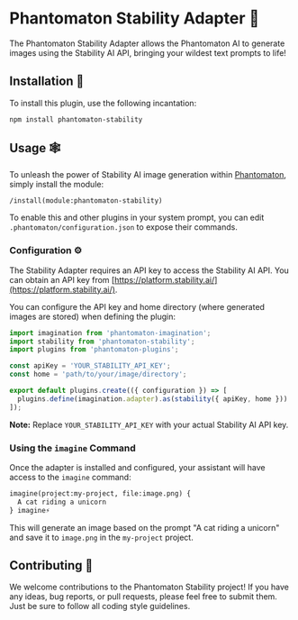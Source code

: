 # Phantomaton Stability Adapter 🌠

The Phantomaton Stability Adapter allows the Phantomaton AI to generate images using the Stability AI API, bringing your wildest text prompts to life!

## Installation 🔮

To install this plugin, use the following incantation:

```
npm install phantomaton-stability
```

## Usage 🕸️

To unleash the power of Stability AI image generation within [Phantomaton](https://github.com/phantomaton-ai/phantomaton), simply install the module:

```markdown
/install(module:phantomaton-stability)
```

To enable this and other plugins in your system prompt, you can edit `.phantomaton/configuration.json` to expose their commands.

### Configuration ⚙️

The Stability Adapter requires an API key to access the Stability AI API. You can obtain an API key from [https://platform.stability.ai/](https://platform.stability.ai/).

You can configure the API key and home directory (where generated images are stored) when defining the plugin:

```javascript
import imagination from 'phantomaton-imagination';
import stability from 'phantomaton-stability';
import plugins from 'phantomaton-plugins';

const apiKey = 'YOUR_STABILITY_API_KEY';
const home = 'path/to/your/image/directory';

export default plugins.create(({ configuration }) => [
  plugins.define(imagination.adapter).as(stability({ apiKey, home }))
]);
```

**Note:** Replace `YOUR_STABILITY_API_KEY` with your actual Stability AI API key.

### Using the `imagine` Command

Once the adapter is installed and configured, your assistant will have access to the `imagine` command:

```markdown
imagine(project:my-project, file:image.png) {
  A cat riding a unicorn
} imagine⚡️
```

This will generate an image based on the prompt "A cat riding a unicorn" and save it to `image.png` in the `my-project` project.

## Contributing 🦄

We welcome contributions to the Phantomaton Stability project! If you have any ideas, bug reports, or pull requests, please feel free to submit them. Just be sure to follow all coding style guidelines.